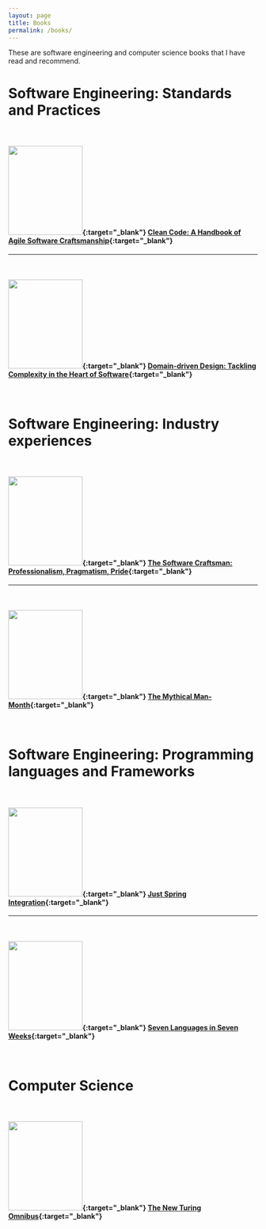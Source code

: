 ```yaml
---
layout: page
title: Books
permalink: /books/
---
```


These are software engineering and computer science books that I have read and recommend.

# **Software Engineering: Standards and Practices**
<br/>

#### [<img src="https://images-na.ssl-images-amazon.com/images/I/41TINACY3hL.jpg" width="150" height="180">](http://amzn.to/2iNYNOL){:target="_blank"}  [Clean Code: A Handbook of Agile Software Craftsmanship][Clean code]{:target="_blank"} 
---
<br/>

#### [<img src="https://images-na.ssl-images-amazon.com/images/I/51sZW87slRL._SX375_BO1,204,203,200_.jpg" width="150" height="180">](http://amzn.to/2iNTbnz){:target="_blank"} [Domain-driven Design: Tackling Complexity in the Heart of Software][DDD]{:target="_blank"}
<br/>

# **Software Engineering: Industry experiences**
<br/>

#### [<img src="https://images-na.ssl-images-amazon.com/images/I/51NYjoeEfqL.jpg" width="150" height="180">](http://amzn.to/2jM2Fzr){:target="_blank"}  [The Software Craftsman: Professionalism, Pragmatism, Pride][Software craftsman]{:target="_blank"} 
---
<br/>

#### [<img src="https://images-eu.ssl-images-amazon.com/images/I/51xCKsOn83L.jpg" width="150" height="180">](http://amzn.to/2E8RITs){:target="_blank"} [The Mythical Man-Month][MMM]{:target="_blank"}
<br/>

# **Software Engineering: Programming languages and Frameworks**
<br/>

#### [<img src="http://akamaicovers.oreilly.com/images/0636920022671/lrg.jpg" width="150" height="180">](http://amzn.to/2iNNQN8){:target="_blank"} [Just Spring Integration][]{:target="_blank"}
---
<br/>

#### [<img src="https://images-na.ssl-images-amazon.com/images/I/51opYcR6kVL.jpg" width="150" height="180">](http://amzn.to/2iNUyCx){:target="_blank"} [Seven Languages in Seven Weeks][7 Languages]{:target="_blank"}
<br/>

# **Computer Science**
<br/>

#### [<img src="https://images-na.ssl-images-amazon.com/images/I/51moTv5jmNL._SX349_BO1,204,203,200_.jpg" width="150" height="180">](http://amzn.to/2mieJKc){:target="_blank"} [The New Turing Omnibus][NTO]{:target="_blank"}


[Clean code]: http://amzn.to/2iNYNOL
[Software craftsman]: http://amzn.to/2jM2Fzr
[DDD]: http://amzn.to/2iNTbnz
[Just Spring Integration]: http://amzn.to/2iNNQN8
[7 Languages]: http://amzn.to/2iNUyCx
[NTO]: http://amzn.to/2mieJKc
[MMM]: http://amzn.to/2E8RITs